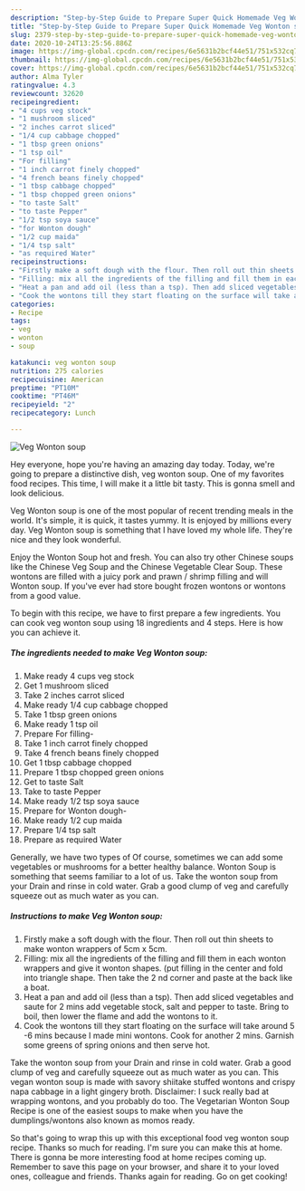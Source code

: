 ```yaml
---
description: "Step-by-Step Guide to Prepare Super Quick Homemade Veg Wonton soup"
title: "Step-by-Step Guide to Prepare Super Quick Homemade Veg Wonton soup"
slug: 2379-step-by-step-guide-to-prepare-super-quick-homemade-veg-wonton-soup
date: 2020-10-24T13:25:56.886Z
image: https://img-global.cpcdn.com/recipes/6e5631b2bcf44e51/751x532cq70/veg-wonton-soup-recipe-main-photo.jpg
thumbnail: https://img-global.cpcdn.com/recipes/6e5631b2bcf44e51/751x532cq70/veg-wonton-soup-recipe-main-photo.jpg
cover: https://img-global.cpcdn.com/recipes/6e5631b2bcf44e51/751x532cq70/veg-wonton-soup-recipe-main-photo.jpg
author: Alma Tyler
ratingvalue: 4.3
reviewcount: 32620
recipeingredient:
- "4 cups veg stock"
- "1 mushroom sliced"
- "2 inches carrot sliced"
- "1/4 cup cabbage chopped"
- "1 tbsp green onions"
- "1 tsp oil"
- "For filling"
- "1 inch carrot finely chopped"
- "4 french beans finely chopped"
- "1 tbsp cabbage chopped"
- "1 tbsp chopped green onions"
- "to taste Salt"
- "to taste Pepper"
- "1/2 tsp soya sauce"
- "for Wonton dough"
- "1/2 cup maida"
- "1/4 tsp salt"
- "as required Water"
recipeinstructions:
- "Firstly make a soft dough with the flour. Then roll out thin sheets to make wonton wrappers of 5cm x 5cm."
- "Filling: mix all the ingredients of the filling and fill them in each wonton wrappers and give it wonton shapes. (put filling in the center and fold into triangle shape. Then take the 2 nd corner and paste at the back like a boat."
- "Heat a pan and add oil (less than a tsp). Then add sliced vegetables and saute for 2 mins add vegetable stock, salt and pepper to taste. Bring to boil, then lower the flame and add the wontons to it."
- "Cook the wontons till they start floating on the surface will take around 5 -6 mins because I made mini wontons. Cook for another 2 mins. Garnish some greens of spring onions and then serve hot."
categories:
- Recipe
tags:
- veg
- wonton
- soup

katakunci: veg wonton soup 
nutrition: 275 calories
recipecuisine: American
preptime: "PT10M"
cooktime: "PT46M"
recipeyield: "2"
recipecategory: Lunch

---
```



![Veg Wonton soup](https://img-global.cpcdn.com/recipes/6e5631b2bcf44e51/751x532cq70/veg-wonton-soup-recipe-main-photo.jpg)

Hey everyone, hope you're having an amazing day today. Today, we're going to prepare a distinctive dish, veg wonton soup. One of my favorites food recipes. This time, I will make it a little bit tasty. This is gonna smell and look delicious.

Veg Wonton soup is one of the most popular of recent trending meals in the world. It's simple, it is quick, it tastes yummy. It is enjoyed by millions every day. Veg Wonton soup is something that I have loved my whole life. They're nice and they look wonderful.

Enjoy the Wonton Soup hot and fresh. You can also try other Chinese soups like the Chinese Veg Soup and the Chinese Vegetable Clear Soup. These wontons are filled with a juicy pork and prawn / shrimp filling and will Wonton soup. If you&#39;ve ever had store bought frozen wontons or wontons from a good value.


To begin with this recipe, we have to first prepare a few ingredients. You can cook veg wonton soup using 18 ingredients and 4 steps. Here is how you can achieve it.

<!--inarticleads1-->

##### The ingredients needed to make Veg Wonton soup:

1. Make ready 4 cups veg stock
1. Get 1 mushroom sliced
1. Take 2 inches carrot sliced
1. Make ready 1/4 cup cabbage chopped
1. Take 1 tbsp green onions
1. Make ready 1 tsp oil
1. Prepare For filling-
1. Take 1 inch carrot finely chopped
1. Take 4 french beans finely chopped
1. Get 1 tbsp cabbage chopped
1. Prepare 1 tbsp chopped green onions
1. Get to taste Salt
1. Take to taste Pepper
1. Make ready 1/2 tsp soya sauce
1. Prepare for Wonton dough-
1. Make ready 1/2 cup maida
1. Prepare 1/4 tsp salt
1. Prepare as required Water


Generally, we have two types of Of course, sometimes we can add some vegetables or mushrooms for a better healthy balance. Wonton Soup is something that seems familiar to a lot of us. Take the wonton soup from your Drain and rinse in cold water. Grab a good clump of veg and carefully squeeze out as much water as you can. 

<!--inarticleads2-->

##### Instructions to make Veg Wonton soup:

1. Firstly make a soft dough with the flour. Then roll out thin sheets to make wonton wrappers of 5cm x 5cm.
1. Filling: mix all the ingredients of the filling and fill them in each wonton wrappers and give it wonton shapes. (put filling in the center and fold into triangle shape. Then take the 2 nd corner and paste at the back like a boat.
1. Heat a pan and add oil (less than a tsp). Then add sliced vegetables and saute for 2 mins add vegetable stock, salt and pepper to taste. Bring to boil, then lower the flame and add the wontons to it.
1. Cook the wontons till they start floating on the surface will take around 5 -6 mins because I made mini wontons. Cook for another 2 mins. Garnish some greens of spring onions and then serve hot.


Take the wonton soup from your Drain and rinse in cold water. Grab a good clump of veg and carefully squeeze out as much water as you can. This vegan wonton soup is made with savory shiitake stuffed wontons and crispy napa cabbage in a light gingery broth. Disclaimer: I suck really bad at wrapping wontons, and you probably do too. The Vegetarian Wonton Soup Recipe is one of the easiest soups to make when you have the dumplings/wontons also known as momos ready. 

So that's going to wrap this up with this exceptional food veg wonton soup recipe. Thanks so much for reading. I'm sure you can make this at home. There is gonna be more interesting food at home recipes coming up. Remember to save this page on your browser, and share it to your loved ones, colleague and friends. Thanks again for reading. Go on get cooking!
